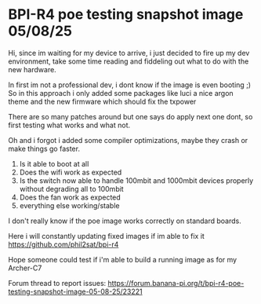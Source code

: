 # BPI-R4 poe testing snapshot image 05/08/25

Hi, since im waiting for my device to arrive, i just decided to fire up my dev environment, take some time reading and fiddeling out what to do with the new hardware.

In first im not a professional dev, i dont know if the image is even booting ;)
So in this approach i only added some packages like luci a nice argon theme and the new firmware which should fix the txpower

There are so many patches around but one says do apply next one dont, so first testing what works and what not.

Oh and i forgot i added some compiler optimizations, maybe they crash or make things go faster.

1. Is it able to boot at all
2. Does the wifi work as expected
3. Is the switch now able to handle 100mbit and 1000mbit devices properly without degrading all to 100mbit
4. Does the fan work as expected
5. everything else working/stable

I don't really know if the poe image works correctly on standard boards.

Here i will constantly updating fixed images if im able to fix it
https://github.com/phil2sat/bpi-r4

Hope someone could test if i'm able to build a running image as for my Archer-C7

Forum thread to report issues:
https://forum.banana-pi.org/t/bpi-r4-poe-testing-snapshot-image-05-08-25/23221

